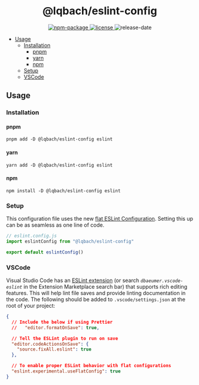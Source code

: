 <h1 align="center">@lqbach/eslint-config</h1>

<div align="center">
    <a href="https://www.npmjs.com/package/@lqbach/eslint-config">
        <img src="https://img.shields.io/npm/v/@lqbach/eslint-config?color=444E5F&label=version&labelColor=BDD4E7" alt="npm-package"/>
    </a>
    <a href="https://www.npmjs.com/package/@lqbach/eslint-config">
        <img src="https://img.shields.io/github/license/lqbach/eslint-prettier-config?labelColor=BDD4E7&color=444E5F" alt="license"/>
    </a>
    <img src="https://img.shields.io/github/release-date/lqbach/eslint-prettier-config?labelColor=BDD4E7&color=444E5F" alt="release-date"/>

</div>

- [Usage](#usage)
  - [Installation](#installation)
    - [pnpm](#pnpm)
    - [yarn](#yarn)
    - [npm](#npm)
  - [Setup](#setup)
  - [VSCode](#vscode)

## Usage

### Installation

#### pnpm

```
pnpm add -D @lqbach/eslint-config eslint
```

#### yarn

```
yarn add -D @lqbach/eslint-config eslint
```

#### npm

```
npm install -D @lqbach/eslint-config eslint
```

### Setup

This configuration file uses the new [flat ESLint Configuration](https://eslint.org/docs/latest/use/configure/configuration-files-new). Setting this up can be as seamless as one line of code.

```js
// eslint.config.js
import eslintConfig from "@lqbach/eslint-config"

export default eslintConfig()
```

### VSCode

Visual Studio Code has an [ESLint extension](https://marketplace.visualstudio.com/items?itemName=dbaeumer.vscode-eslint) (or search _`dbaeumer.vscode-eslint`_ in the Extension Marketplace search bar) that supports rich editing features. This will help lint file saves and provide linting documentation in the code.
The following should be added to `.vscode/settings.json` at the root of your project:

```json
{
  // Include the below if using Prettier
  //   "editor.formatOnSave": true,

  // Tell the ESLint plugin to run on save
  "editor.codeActionsOnSave": {
    "source.fixAll.eslint": true
  },

  // To enable proper ESLint behavior with flat configurations
  "eslint.experimental.useFlatConfig": true
}
```
